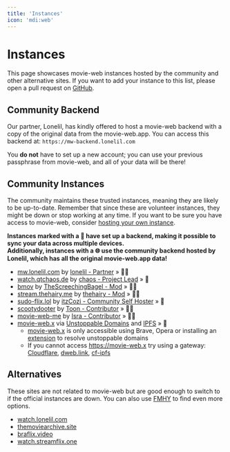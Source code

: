 ```yaml
---
title: 'Instances'
icon: 'mdi:web'
---
```


# Instances

This page showcases movie-web instances hosted by the community and other alternative sites. If you want to add your instance to this list, please open a pull request on [GitHub](https://github.com/movie-web/docs).

## Community Backend

Our partner, Lonelil, has kindly offered to host a movie-web backend with a copy of the original data from the movie-web.app. You can access this backend at: `https://mw-backend.lonelil.com`

You **do not** have to set up a new account; you can use your previous passphrase from movie-web, and all of your data will be there!

## Community Instances

The community maintains these trusted instances, meaning they are likely to be up-to-date. Remember that since these are volunteer instances, they might be down or stop working at any time. If you want to be sure you have access to movie-web, consider [hosting your own instance](../1.self-hosting/1.hosting-intro.md). 

**Instances marked with a 💾 have set up a backend, making it possible to sync your data across multiple devices.**<br />
**Additionally, instances with a 🌐 use the community backend hosted by Lonelil, which has all the original movie-web.app data!**

- [mw.lonelil.com](https://mw.lonelil.com) by [lonelil - Partner](https://github.com/lonelil) » 💾🌐
- [watch.qtchaos.de](https://watch.qtchaos.de) by [chaos - Project Lead](https://github.com/qtchaos) » 💾
- [bmov](https://bmov.vercel.app) by [TheScreechingBagel - Mod](https://github.com/TheScreechingBagel) » 💾🌐
- [stream.thehairy.me](https://stream.thehairy.me) by [thehairy - Mod](https://github.com/thehairy) » 💾🌐
- [sudo-flix.lol](https://sudo-flix.lol) by [itzCozi - Community Self Hoster](https://gitlab.com/itzCozi) » 💾
- [scootydooter](https://scootydooter.vercel.app) by [Toon - Contributor](https://github.com/Toon-arch) » 💾🌐
- [movie-web-me](https://movie-web-me.vercel.app) by [Isra - Contributor](https://github.com/zisra) » 💾🌐
- [movie-web.x](https://movie-web.x) via [Unstoppable Domains](https://unstoppabledomains.com) and [IPFS](https://ipfs.tech) » 💾
    - [movie-web.x](https://movie-web.x) is only accessible using Brave, Opera or installing an [extension](https://unstoppabledomains.com/extension) to resolve unstoppable domains
    - If you cannot access https://movie-web.x try using a gateway: [Cloudflare](https://cloudflare-ipfs.com/ipns/k51qzi5uqu5diql6nkzokwdvz9511dp9itillc7xhixptq14tk1oz8agh3wrjd), [dweb.link](https://k51qzi5uqu5diql6nkzokwdvz9511dp9itillc7xhixptq14tk1oz8agh3wrjd.ipns.dweb.link), [cf-ipfs](https://k51qzi5uqu5diql6nkzokwdvz9511dp9itillc7xhixptq14tk1oz8agh3wrjd.ipns.cf-ipfs.com)

## Alternatives

These sites are not related to movie-web but are good enough to switch to if the official instances are down. You can also use [FMHY](https://fmhy.pages.dev/videopiracyguide) to find even more options.

* [watch.lonelil.com](https://watch.lonelil.com)
* [themoviearchive.site](https://themoviearchive.site)
* [braflix.video](https://braflix.video)
* [watch.streamflix.one](https://watch.streamflix.one)
